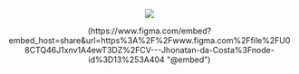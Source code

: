 <p align="center">
  <img src="https://readme-typing-svg.herokuapp.com?center=true&vCenter=true&width=450&lines=Hi%2C+im+Jhonatan;I%C2%B4m+Full-Stack+Developer;Welcome+to+my+Github;Feel+free+to+check+out+my+repositories">
</p>

<div align="center">
  (https://www.figma.com/embed?embed_host=share&url=https%3A%2F%2Fwww.figma.com%2Ffile%2FU08CTQ46J1xnv1A4ewT3DZ%2FCV---Jhonatan-da-Costa%3Fnode-id%3D13%253A404 "@embed")
</div>

<!-- <div align="center">
  <iframe style="border: 1px solid rgba(0, 0, 0, 0.1);" width="800" height="450" src="https://www.figma.com/embed?embed_host=share&url=https%3A%2F%2Fwww.figma.com%2Ffile%2FU08CTQ46J1xnv1A4ewT3DZ%2FCV---Jhonatan-da-Costa%3Fnode-id%3D13%253A404" allowfullscreen></iframe>
</div> -->



<!--
-- Formatted with each text in one line
https://readme-typing-svg.herokuapp.com?vCenter=true&multiline=true&width=450&height=150&lines=Hi%2C+im+Jhonatan;I%C2%B4m+Full-Stack+Developer;Welcome+to+my+Github;Feel+free+to+check+out+my+repositories

Here are some ideas to get you started:

- 🔭 I’m currently working on ...
- 🌱 I’m currently learning ...
- 👯 I’m looking to collaborate on ...
- 🤔 I’m looking for help with ...
- 💬 Ask me about ...
- 📫 How to reach me: ...
- 😄 Pronouns: ...
- ⚡ Fun fact: ...
-->
